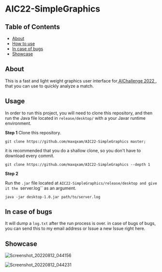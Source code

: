 # AIC22-SimpleGraphics

## Table of Contents

- [About](#about)
- [How to use](#usage)
- [In case of bugs](#bugs)
- [Showcase](#showcase)

## About <a name = "about"></a>

This is a fast and light weight graphics user interface for<a href="https://aichallenge.ir"> AIChallenge 2022 </a>,
that you can use to quickly analyze a match.


## Usage <a name = "usage"></a>

In order to run this project, you will need to clone this repository, and then run the Java file 
located in ``release/desktop/`` with a your Javar runtime environment.

**Step 1**
Clone this repository.
```
git clone https://github.com/maxqxam/AIC22-SimpleGraphics master;
```
it is recommended that you do a shallow clone, so you don't have to download every commit.
```
git clone https://github.com/maxqxam/AIC22-SimpleGraphics --depth 1
````

**Step 2**

Run the ``.jar`` file located at ``AIC22-SimpleGraphics/release/desktop and give it the ``server.log`` 
as an argument.

```
java -jar desktop-1.0.jar path/to/server.log
```


## In case of bugs <a name="bugs"></a>

It will dump a ``log.txt`` after the run process is over. in case of bugs of bugs,
you can send this to my email address or Issue a new Issue right here.


## Showcase <a name="showcase"></a>


![Screenshot_20220812_044156](https://user-images.githubusercontent.com/101744913/184329074-4e670510-beab-4d30-8aad-bbe19b4b2684.png)

![Screenshot_20220812_044231](https://user-images.githubusercontent.com/101744913/184329083-08c8a866-8a05-4111-9f8f-65489d0e3db2.png)



